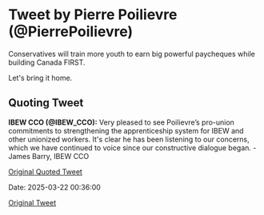 # Tweet by Pierre Poilievre (@PierrePoilievre)

Conservatives will train more youth to earn big powerful paycheques while building Canada FIRST. 

Let's bring it home.

## Quoting Tweet

**IBEW CCO (@IBEW_CCO):** Very pleased to see Poilievre’s pro-union commitments to strengthening the apprenticeship system for IBEW and other unionized workers. It's clear he has been listening to our concerns, which we have continued to voice since our constructive dialogue began. - James Barry, IBEW CCO

[Original Quoted Tweet](https://x.com/IBEW_CCO/status/1903184249416454484)

Date: 2025-03-22 00:36:00

[Original Tweet](https://x.com/PierrePoilievre/status/1903244232833503375)
